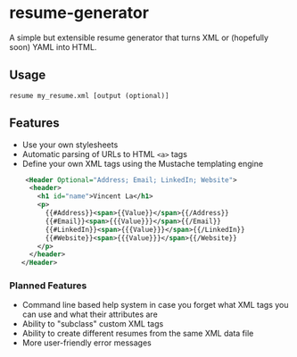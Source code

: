 # resume-generator
A simple but extensible resume generator that turns XML or (hopefully soon) YAML into HTML.

## Usage
```
resume my_resume.xml [output (optional)]
```

## Features
 * Use your own stylesheets
 * Automatic parsing of URLs to HTML `<a>` tags
 * Define your own XML tags using the Mustache templating engine
 
 ```xml
     <Header Optional="Address; Email; LinkedIn; Website">
      <header>
        <h1 id="name">Vincent La</h1>
        <p>
          {{#Address}}<span>{{Value}}</span>{{/Address}}
          {{#Email}}<span>{{{Value}}}</span>{{/Email}}
          {{#LinkedIn}}<span>{{{Value}}}</span>{{/LinkedIn}}
          {{#Website}}<span>{{{Value}}}</span>{{/Website}}
        </p>
      </header>
    </Header>
```

### Planned Features
 * Command line based help system in case you forget what XML tags you can use and what their attributes are
 * Ability to "subclass" custom XML tags
 * Ability to create different resumes from the same XML data file
 * More user-friendly error messages
